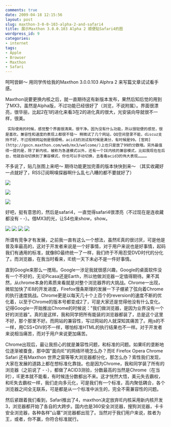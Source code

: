 ```yaml
---
comments: true
date: 2009-04-18 12:15:56
layout: post
slug: maxthon-3-0-0-103-alpha-2-and-safari4
title: 展示Maxthon 3.0.0.103 Alpha 2 顺便贴Safari4的图
wordpress_id: 9
categories:
- internet
tags:
- Apple
- Browser
- Maxthon
- Safari
---
```


呵呵尝鲜～ 用同学传给我的Maxthon 3.0.0.103 Alphra 2 来写篇文章试试看手感。




Maxthon说要更换内核之后，就一直期待这有新版本发布，果然后知后觉的用到了MX3，虽然是Alpha版，不过功能已经很好了（浏览，不说附属）。界面很漂亮，很华丽，比起2在1的进化来看3在2的进化真的很大，光安装向导就很不一样，很美。  

	 实际使用的时候，感觉整个界面很清爽，很干净。因为没有什么功能，所以很轻便的感觉，很是喜欢。兼容性和速度的表现上都很不错～ 稍微试了几个网站，QQ空间登录不能，discuz支持不好，不过视频网站倒是很顺畅，acid3的测试有时候是满分，有时候是99。[官网](http://gocn.maxthon.com/web/mx3/welcome/)上也只是放了99的分数哦。另外最值得一提的是，除了新内核，被称为急速模式以外，还有一个IE内核的兼容模式，比如我现在在后台，他就自动切换到了兼容模式，你也可以手动切换，去看看acid3的伟大表现…………




不多说了，贴几张图上来吧～ 期待功能更加完善的版本快快到来～ （其实收藏好一点就好了，RSS订阅啊嗅探器啊什么乱七八糟的都不要就好了）




![](/upload/2009-04-18_maxthon3.png)




![](/upload/2009-04-18_maxthon3_acid3.png)




![](/upload/2009-04-18_maxthon3_acid3_2.png)




好吧，挺有意思的，然后是safari4，一直觉得safari4很漂亮（不过现在是连收藏都没有 - -）。借MX3的光，让S4也来show，show。




![](/upload/2009-04-18_safari4.png) ![](/upload/2009-04-18_safari4_acid3.png) ![](/upload/2009-04-18_safari4_2.JPG) ![](/upload/2009-04-18_safari4_3.png)







所谓有竞争才有发展，之前我一直有这么一个想法，虽然IE真的很讨厌，可是他是普及率最高的，这对于开发者来说是一个好事情，对于用户来说也是好事情，起码我们有通用的标准，就像BD最终统一了一样，我们终于不用忍受DVD时代的分化了。而浏览器，在我当时看来，IE统一天下未必不是一件好事情。




直到Google来那么一搅局。Google一涉足我就很感兴趣，Google的桌面软件没有一个不好的，无论Picasa还是Earth，所以他做浏览器一定值得期待。果不其然，从chrome本身的素质来看就是对整个浏览器界的大挑战。Chrome一出现，微软加快了IE8的开发进度，Firefox慢条斯理的发展一下子绷紧了弦向着Chrome的执行速度挑战。Chrome更是以每天几十个上百个的reversion的速度不断的优化着，以至于Chrome的版本号都变成2了，可是大家还是觉得他没有什么变化。记得Google一开始推出Chrome的时候说："我们做浏览器，是因为业界没有一个好的浏览器"。真的是这样，我和同学把所有能装的浏览器都装了，总是这个这里不好，那个那里不好。而网站的兼容性，写过网站的人就深知其痛苦了。用js的不一样，用CSS+DIV的不一样，哪怕标准HTML的执行结果也不一样。对于开发者来说相当痛苦，而对于用户来说更加痛苦。




Chrome出现后，最让我担心的就是兼容性问题，和标准的问题。如果IE的垄断地位逐渐被蚕食，那中国"面向IE"的网络环境怎么办？而IE Firefox Opera Chrome Safari 还有Maxthon 世界之窗等等大浏览器都分化，那怎么办？索性我们发现，大家在发展的道路上都在想标准化靠拢。也是因为Chrome，我和同学装了所有的浏览器（之前说了 - -），都做了ACID3测验，分数最高的当然是Chrome（在当时），IE更本就不能看，有时候连分数都出不来。这才恍然大悟，美元失去霸权，和IE失去霸权一样，我们走向多元化，可是我们有一个标准，高内聚低耦合，各个浏览器之间全无联系，可是都是从一个标准中派生的，完全不需兼容性的问题。




然后紧跟着我们看到，Safari推出了4，maxthon决定放弃IE内核采用新内核开发3，浏览器都开始了各自的大跨步。国内也是360安全浏览器，搜狗浏览器，卡卡安全浏览器，各种各样"山寨"浏览器都出现了。当然对于我们用户来说，胜者为王，或者，你不赢，你符合标准就行。
